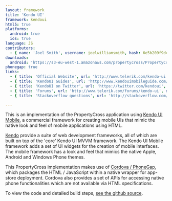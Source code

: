 ```yaml
---
layout: framework
title: 'Kendo UI'
framework: kendoui
html5: true
platforms:
  android: true
  ios: true
language: JS
contributors:
  - { name: 'Joel Smith', username: joelwilliamsmith, hash: 6e5b209f9dced24655066d1128a13964 }
downloads:
  android: 'https://s3-eu-west-1.amazonaws.com/propertycross/PropertyCross-kendoui-e4be8c56f55bfa8a83914b6917adeb66d098609d.apk'
phonegap: true
links:
  - { title: 'Official Website', url: 'http://www.telerik.com/kendo-ui', description: '- The official website is a great place to get a feel for the framework and find great documentation, guides and release notes.' }
  - { title: 'KendoUI Guides', url: 'http://www.kendouimobileguide.com/', description: '- A website dedicated to providing guides for developers using KendoUI.' }
  - { title: 'KendoUI on Twitter', url: 'https://twitter.com/kendoui', description: '- The official Twitter account posts lots of useful information about future releases and framework features.' }
  - { title: 'Forums', url: 'http://www.telerik.com/forums/kendo-ui', description: '- The forums are active and frequented by KendoUI experts who post useful information and answer questions.' }
  - { title: 'Stackoverflow questions', url: 'http://stackoverflow.com/questions/tagged/kendo-ui', description: '- A variety of questions and answers relating to the framework on Stackoverflow.' }

---
```


This is an implementation of the PropertyCross application using [Kendo UI Mobile](http://www.kendoui.com/), a commercial framework for creating mobile UIs that mimic the native look and feel of mobile applications using HTML.

[Kendo](http://www.kendoui.com/) provide a suite of web development frameworks, all of which are built on top of the 'core' Kendo UI MVVM framework. The Kendo UI Mobile framework adds a set of UI widgets for the creation of mobile interfaces. The mobile framework has a look and feel that mimics the native Apple, Android and Windows Phone themes.

This PropertyCross implementation makes use of [Cordova / PhoneGap](http://phonegap.com/), which packages the HTML / JavaScript within a native wrapper for app-store deployment. Cordova also provides a set of APIs for accessing native phone functionalities which are not available via HTML specifications.


To view the code and detailed build steps, <a href='{{ site.githuburl }}/tree/master/kendoui'>see the github source</a>.
